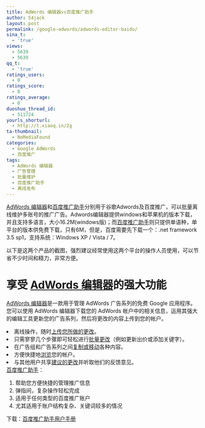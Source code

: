 ```yaml
---
title: AdWords 编辑器vs百度推广助手
author: 54jack
layout: post
permalink: /google-adwords/adwords-editor-baidu/
sina_t:
  - 'true'
views:
  - 5639
  - 5639
qq_t:
  - 'true'
ratings_users:
  - 0
ratings_score:
  - 0
ratings_average:
  - 0
duoshuo_thread_id:
  - 511724
yourls_shorturl:
  - http://t.xiaoq.in/2g
ta-thumbnail:
  - NoMediaFound
categories:
  - Google AdWords
  - 百度推广
tags:
  - AdWords 编辑器
  - 广告管理
  - 批量维护
  - 百度推广助手
  - 离线发布
---
```

<a title="AdWords 编辑器" href="http://www.google.com/intl/zh-CN/adwordseditor/index.html" target="_blank">AdWords 编辑器</a>和<a title="百度推广助手" href="http://editor.baidu.com/" target="_blank">百度推广助手</a>分别用于谷歌Adwords及百度推广，可以批量离线维护多账号的推广广告。Adwords编辑器提供windows和苹果机的版本下载，并且支持多语言，大小16.2M(windows版)；而<span class='wp_keywordlink_affiliate'><a href="https://xiaoq.in/tag/%e7%99%be%e5%ba%a6%e6%8e%a8%e5%b9%bf%e5%8a%a9%e6%89%8b/" title="查看百度推广助手中的全部文章" target="_blank">百度推广助手</a></span>则只提供单语种，单平台的版本供免费下载，只有6M，但是，百度需要先下载一个：.net framework 3.5 sp1，支持系统：Windows XP / Vista / 7。

以下是这两个产品的截图，强烈建议经常使用这两个平台的操作人员使用，可以节省不少时间和精力，非常方便。  


# 享受 <span class='wp_keywordlink_affiliate'><a href="https://xiaoq.in/tag/adwords-%e7%bc%96%e8%be%91%e5%99%a8/" title="查看AdWords 编辑器中的全部文章" target="_blank">AdWords 编辑器</a></span>的强大功能

<span class='wp_keywordlink_affiliate'><a href="https://xiaoq.in/tag/adwords-%e7%bc%96%e8%be%91%e5%99%a8/" title="查看AdWords 编辑器中的全部文章" target="_blank">AdWords 编辑器</a></span>是一款用于管理 AdWords 广告系列的免费 Google 应用程序。您可以使用 AdWords 编辑器下载您的 AdWords 帐户中的相关信息，运用其强大的编辑工具更新您的广告系列，然后将更改的内容上传到您的帐户。

<li id="awe-home-1-home">
  离线操作，随时<a href="http://www.google.com/support/adwordseditor/bin/answer.py?answer=30583&hl=zh-CN">上传您所做的更改</a>。
</li>
<li id="awe-home-2-home">
  只需寥寥几个步骤即可轻松进行<a href="http://www.google.com/support/adwordseditor/bin/answer.py?answer=30544&hl=zh-CN">批量更改</a>（例如更新出价或添加关键字）。
</li>
<li id="awe-home-3-home">
  在广告组和广告系列之间<a href="http://www.google.com/support/adwordseditor/bin/answer.py?answer=65253&hl=zh-CN">复制或移动</a>各种内容。
</li>
<li id="awe-home-4-home">
  方便快捷地<a href="http://www.google.com/support/adwordseditor/bin/answer.py?answer=30535&hl=zh-CN">浏览</a>您的帐户。
</li>
<li id="awe-home-5-home">
  与其他用户共享<a href="http://www.google.com/support/adwordseditor/bin/answer.py?answer=38664&hl=zh-CN">建议的更改</a>并听取他们的反馈意见。
</li>
<span class='wp_keywordlink_affiliate'><a href="https://xiaoq.in/tag/%e7%99%be%e5%ba%a6%e6%8e%a8%e5%b9%bf%e5%8a%a9%e6%89%8b/" title="查看百度推广助手中的全部文章" target="_blank">百度推广助手</a></span>：

1.  帮助您方便快捷的管理推广信息
2.  弹指间，复杂操作轻松完成
3.  适用于任何类型的百度推广账户
4.  尤其适用于账户结构复杂、关键词较多的情况

下载：<a onclick="javascript: pageTracker._trackPageview('/download/manual'); " href="http://editor.baidu.com/editor/download/manual.zip">百度推广助手用户手册</a>